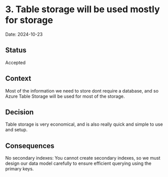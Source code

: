 # 3. Table storage will be used mostly for storage

Date: 2024-10-23

## Status

Accepted

## Context

Most of the information we need to store dont require a database, and so Azure Table Storage will be used for most of the storage.


## Decision

Table storage is very economical, and is also really quick and simple to use and setup. 

## Consequences

No secondary indexes: You cannot create secondary indexes, so we must design our data model carefully to ensure efficient querying using the primary keys.
